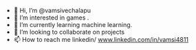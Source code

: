 - 👋 Hi, I’m @vamsivechalapu
- 👀 I’m interested in games .
- 🌱 I’m currently learning machine learning.
- 💞️ I’m looking to collaborate on projects
- 📫 How to reach me linkedin/ www.linkedin.com/in/vamsi4811

<!---
vamsivechalapu/vamsivechalapu is a ✨ special ✨ repository because its `README.md` (this file) appears on your GitHub profile.
You can click the Preview link to take a look at your changes.
--->
